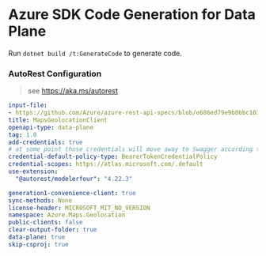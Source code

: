 # Azure SDK Code Generation for Data Plane

Run `dotnet build /t:GenerateCode` to generate code.

### AutoRest Configuration
> see https://aka.ms/autorest

``` yaml
input-file:
- https://github.com/Azure/azure-rest-api-specs/blob/e686ed79e9b0bbc10355fd8d7ba36d1a07e4ba28/specification/maps/data-plane/Geolocation/preview/1.0/geolocation.json
title: MapsGeolocationClient
openapi-type: data-plane
tag: 1.0
add-credentials: true
# at some point those credentials will move away to Swagger according to [this](https://github.com/Azure/autorest/issues/3718)
credential-default-policy-type: BearerTokenCredentialPolicy
credential-scopes: https://atlas.microsoft.com/.default
use-extension:
  "@autorest/modelerfour": "4.22.3"

generation1-convenience-client: true
sync-methods: None
license-header: MICROSOFT_MIT_NO_VERSION
namespace: Azure.Maps.Geolocation
public-clients: false
clear-output-folder: true
data-plane: true
skip-csproj: true
```
